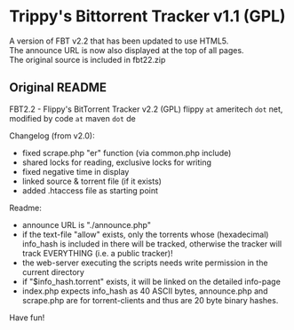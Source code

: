 # Trippy's Bittorrent Tracker v1.1 (GPL)

A version of FBT v2.2 that has been updated to use HTML5.  
The announce URL is now also displayed at the top of all pages.  
The original source is included in fbt22.zip  

## Original README
FBT2.2 - Flippy's BitTorrent Tracker v2.2 (GPL)
flippy `at` ameritech `dot` net, modified by code `at` maven `dot` de

Changelog (from v2.0):
- fixed scrape.php "er" function (via common.php include)
- shared locks for reading, exclusive locks for writing
- fixed negative time in display
- linked source & torrent file (if it exists)
- added .htaccess file as starting point

Readme:
- announce URL is "./announce.php"
- if the text-file "allow" exists, only the torrents whose (hexadecimal)
  info_hash is included in there will be tracked, otherwise the tracker
  will track EVERYTHING (i.e. a public tracker)!
- the web-server executing the scripts needs write permission in the
  current directory
- if "$info_hash.torrent" exists, it will be linked on the detailed info-page
- index.php expects info_hash as 40 ASCII bytes, announce.php and scrape.php
  are for torrent-clients and thus are 20 byte binary hashes.

Have fun!
